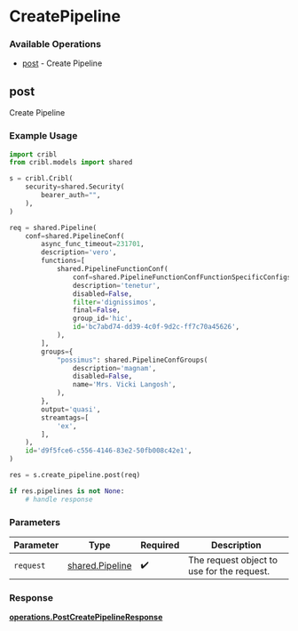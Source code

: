 # CreatePipeline

### Available Operations

* [post](#post) - Create Pipeline

## post

Create Pipeline

### Example Usage

```python
import cribl
from cribl.models import shared

s = cribl.Cribl(
    security=shared.Security(
        bearer_auth="",
    ),
)

req = shared.Pipeline(
    conf=shared.PipelineConf(
        async_func_timeout=231701,
        description='vero',
        functions=[
            shared.PipelineFunctionConf(
                conf=shared.PipelineFunctionConfFunctionSpecificConfigs(),
                description='tenetur',
                disabled=False,
                filter='dignissimos',
                final=False,
                group_id='hic',
                id='bc7abd74-dd39-4c0f-9d2c-ff7c70a45626',
            ),
        ],
        groups={
            "possimus": shared.PipelineConfGroups(
                description='magnam',
                disabled=False,
                name='Mrs. Vicki Langosh',
            ),
        },
        output='quasi',
        streamtags=[
            'ex',
        ],
    ),
    id='d9f5fce6-c556-4146-83e2-50fb008c42e1',
)

res = s.create_pipeline.post(req)

if res.pipelines is not None:
    # handle response
```

### Parameters

| Parameter                                          | Type                                               | Required                                           | Description                                        |
| -------------------------------------------------- | -------------------------------------------------- | -------------------------------------------------- | -------------------------------------------------- |
| `request`                                          | [shared.Pipeline](../../models/shared/pipeline.md) | :heavy_check_mark:                                 | The request object to use for the request.         |


### Response

**[operations.PostCreatePipelineResponse](../../models/operations/postcreatepipelineresponse.md)**

